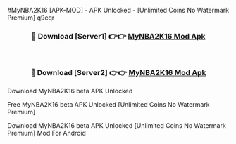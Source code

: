#MyNBA2K16 [APK-MOD] - APK Unlocked - [Unlimited Coins No Watermark Premium] q9eqr



<div align="center">

<h3>🔴 Download [Server1] 👉👉 <a href="https://momento.my/?title=MyNBA2K16">MyNBA2K16 Mod Apk</a></h3><br>

<h3>🔴 Download [Server2] 👉👉 <a href="https://momento.my/?title=MyNBA2K16">MyNBA2K16 Mod Apk</a></h3>
</div>



Download MyNBA2K16 beta APK Unlocked

Free MyNBA2K16 beta APK Unlocked [Unlimited Coins No Watermark Premium]

Download MyNBA2K16 beta APK Unlocked [Unlimited Coins No Watermark Premium] Mod For Android
